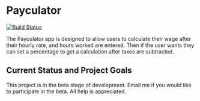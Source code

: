 # Payculator

[![Build Status](https://travis-ci.org/KelCodesStuff/Payculator.svg?branch=master)](https://travis-ci.org/KelCodesStuff/Payculator)

The Payculator app is designed to allow users to calculate their wage after their hourly rate, and hours worked are entered. Then if the user wants they can set a percentage to get a calculation after taxes are subtracted.

## Current Status and Project Goals

This project is in the beta stage of development. Email me if you would like to participate in the beta. All help is appreciated.
